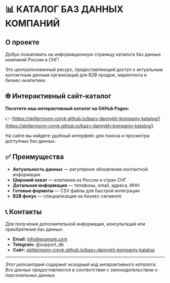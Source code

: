 # 📊 КАТАЛОГ БАЗ ДАННЫХ КОМПАНИЙ

## О проекте

Добро пожаловать на информационную страницу каталога баз данных компаний России и СНГ! 

Это централизованный ресурс, предоставляющий доступ к актуальным контактным данным организаций для B2B продаж, маркетинга и бизнес-аналитики.

## 🌐 Интерактивный сайт-каталог

**Посетите наш интерактивный каталог на GitHub Pages:**

👉 [https://skiltermonn-cmyk.github.io/bazy-dannykh-kompaniy-katalog/](https://skiltermonn-cmyk.github.io/bazy-dannykh-kompaniy-katalog/)

На сайте вы найдете удобный интерфейс для поиска и просмотра доступных баз данных.

## ✅ Преимущества

- **Актуальность данных** — регулярное обновление контактной информации
- **Широкий охват** — компании из России и стран СНГ
- **Детальная информация** — телефоны, email, адреса, ИНН
- **Готовые форматы** — CSV файлы для быстрой интеграции
- **B2B фокус** — специализация на бизнес-сегменте

## 📞 Контакты

Для получения дополнительной информации, консультаций или приобретения баз данных:

- **Email:** info@example.com
- **Telegram:** @support_db
- **Сайт:** [skiltermonn-cmyk.github.io/bazy-dannykh-kompaniy-katalog](https://skiltermonn-cmyk.github.io/bazy-dannykh-kompaniy-katalog/)

---

*Этот репозиторий содержит исходный код интерактивного каталога. Все данные предоставляются в соответствии с законодательством о персональных данных.*
